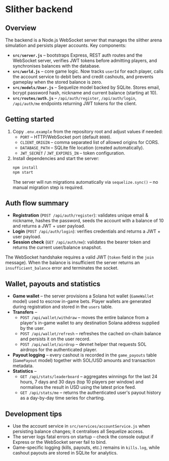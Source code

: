 # Slither backend

## Overview
The backend is a Node.js WebSocket server that manages the slither arena simulation and persists player accounts. Key components:

- **`src/server.js`** – bootstraps Express, REST auth routes and the WebSocket server, verifies JWT tokens before admitting players, and synchronises balances with the database.
- **`src/world.js`** – core game logic. Now tracks `userId` for each player, calls the account service to debit bets and credit cashouts, and prevents gameplay when the stored balance is zero.
- **`src/models/User.js`** – Sequelize model backed by SQLite. Stores email, bcrypt password hash, nickname and current balance (starting at 10).
- **`src/routes/auth.js`** – `/api/auth/register`, `/api/auth/login`, `/api/auth/me` endpoints returning JWT tokens for the client.

## Getting started
1. Copy `.env.example` from the repository root and adjust values if needed:
   - `PORT` – HTTP/WebSocket port (default `8080`).
   - `CLIENT_ORIGIN` – comma separated list of allowed origins for CORS.
   - `DATABASE_PATH` – SQLite file location (created automatically).
   - `JWT_SECRET` / `JWT_EXPIRES_IN` – token configuration.
2. Install dependencies and start the server:
   ```bash
   npm install
   npm start
   ```
   The server will run migrations automatically via `sequelize.sync()` – no manual migration step is required.

## Auth flow summary
- **Registration** (`POST /api/auth/register`): validates unique email & nickname, hashes the password, seeds the account with a balance of 10 and returns a JWT + user payload.
- **Login** (`POST /api/auth/login`): verifies credentials and returns a JWT + user payload.
- **Session check** (`GET /api/auth/me`): validates the bearer token and returns the current user/balance snapshot.

The WebSocket handshake requires a valid JWT (`token` field in the `join` message). When the balance is insufficient the server returns an `insufficient_balance` error and terminates the socket.

## Wallet, payouts and statistics
- **Game wallet** – the server provisions a Solana hot wallet (`GameWallet` model) used to escrow in-game bets. Player wallets are generated during registration and stored in the `users` table.
- **Transfers** –
  - `POST /api/wallet/withdraw` – moves the entire balance from a player's in-game wallet to any destination Solana address supplied by the user.
  - `POST /api/wallet/refresh` – refreshes the cached on-chain balance and persists it on the user record.
  - `POST /api/wallet/airdrop` – devnet helper that requests SOL airdrops for the authenticated player.
- **Payout logging** – every cashout is recorded in the `game_payouts` table (`GamePayout` model) together with SOL/USD amounts and transaction metadata.
- **Statistics** –
  - `GET /api/stats/leaderboard` – aggregates winnings for the last 24 hours, 7 days and 30 days (top 10 players per window) and normalises the result in USD using the latest price feed.
  - `GET /api/stats/me` – returns the authenticated user's payout history as a day-by-day time series for charting.

## Development tips
- Use the account service in `src/services/accountService.js` when persisting balance changes; it centralises all Sequelize access.
- The server logs fatal errors on startup – check the console output if Express or the WebSocket server fail to bind.
- Game-specific logging (kills, payouts, etc.) remains in `kills.log`, while cashout payouts are stored in SQLite for analytics.

